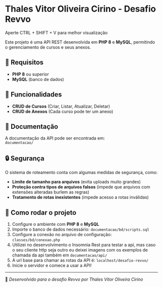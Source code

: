 # Thales Vitor Oliveira Cirino - Desafio Revvo

Aperte CTRL + SHIFT + V para melhor visualização

Este projeto é uma API REST desenvolvida em **PHP 8** e **MySQL**, permitindo o gerenciamento de cursos e seus anexos.

## 📌 Requisitos

- **PHP 8** ou superior
- **MySQL** (banco de dados)

## 📖 Funcionalidades

- **CRUD de Cursos** (Criar, Listar, Atualizar, Deletar)
- **CRUD de Anexos** (Cada curso pode ter um anexo)

## 📜 Documentação

A documentação da API pode ser encontrada em:  
`documentacao/`

## 🔒 Segurança

O sistema de roteamento conta com algumas medidas de segurança, como:

- **Limite de tamanho para arquivos** (evita uploads muito grandes)
- **Proteção contra tipos de arquivos falsos** (impede que arquivos com extensões alteradas burlem as regras)
- **Tratamento de rotas inexistentes** (impede acesso a rotas inválidas)

## 🚀 Como rodar o projeto

1. Configure o ambiente com **PHP 8** e **MySQL**
2. Importe o banco de dados necessário: `documentacao/bd/scripts.sql`
3. Configure a conexão no arquivo de configuração: `classes/bd/conexao.php`
4. Utilizei no desenvolvimento o Insomnia Rest para testar a api, mas caso o seu cliente http seja outro eu deixei imagens com os exemplos de chamada da api também em `documentacao/api/`
5. A url base para chamar as rotas da API é: `localhost/desafio-revvo/`
5. Inicie o servidor e comece a usar a API!

---
📌 *Desenvolvido para o desafio Revvo por Thales Vitor Oliveira Cirino*

